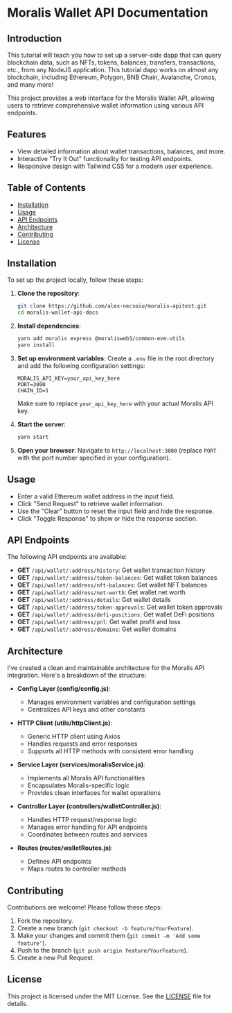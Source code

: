 # Moralis Wallet API Documentation

## Introduction

This tutorial will teach you how to set up a server-side dapp that can query blockchain data, such as NFTs, tokens, balances, transfers, transactions, etc., from any NodeJS application. This tutorial dapp works on almost any blockchain, including Ethereum, Polygon, BNB Chain, Avalanche, Cronos, and many more!

This project provides a web interface for the Moralis Wallet API, allowing users to retrieve comprehensive wallet information using various API endpoints.

## Features

- View detailed information about wallet transactions, balances, and more.
- Interactive "Try It Out" functionality for testing API endpoints.
- Responsive design with Tailwind CSS for a modern user experience.

## Table of Contents

- [Installation](#installation)
- [Usage](#usage)
- [API Endpoints](#api-endpoints)
- [Architecture](#architecture)
- [Contributing](#contributing)
- [License](#license)

## Installation

To set up the project locally, follow these steps:

1. **Clone the repository**:
   ```bash
   git clone https://github.com/alex-necsoiu/moralis-apitest.git
   cd moralis-wallet-api-docs
   ```

2. **Install dependencies**:
   ```bash
   yarn add moralis express @moralisweb3/common-evm-utils
   yarn install
   ```

3. **Set up environment variables**:
   Create a `.env` file in the root directory and add the following configuration settings:
   ```
   MORALIS_API_KEY=your_api_key_here
   PORT=3000
   CHAIN_ID=1
   ```
   Make sure to replace `your_api_key_here` with your actual Moralis API key.

4. **Start the server**:
   ```bash
   yarn start
   ```

5. **Open your browser**:
   Navigate to `http://localhost:3000` (replace `PORT` with the port number specified in your configuration).

## Usage

- Enter a valid Ethereum wallet address in the input field.
- Click "Send Request" to retrieve wallet information.
- Use the "Clear" button to reset the input field and hide the response.
- Click "Toggle Response" to show or hide the response section.

## API Endpoints

The following API endpoints are available:

- **GET** `/api/wallet/:address/history`: Get wallet transaction history
- **GET** `/api/wallet/:address/token-balances`: Get wallet token balances
- **GET** `/api/wallet/:address/nft-balances`: Get wallet NFT balances
- **GET** `/api/wallet/:address/net-worth`: Get wallet net worth
- **GET** `/api/wallet/:address/details`: Get wallet details
- **GET** `/api/wallet/:address/token-approvals`: Get wallet token approvals
- **GET** `/api/wallet/:address/defi-positions`: Get wallet DeFi positions
- **GET** `/api/wallet/:address/pnl`: Get wallet profit and loss
- **GET** `/api/wallet/:address/domains`: Get wallet domains

## Architecture

I've created a clean and maintainable architecture for the Moralis API integration. Here's a breakdown of the structure:

- **Config Layer (config/config.js)**:
  - Manages environment variables and configuration settings
  - Centralizes API keys and other constants

- **HTTP Client (utils/httpClient.js)**:
  - Generic HTTP client using Axios
  - Handles requests and error responses
  - Supports all HTTP methods with consistent error handling

- **Service Layer (services/moralisService.js)**:
  - Implements all Moralis API functionalities
  - Encapsulates Moralis-specific logic
  - Provides clean interfaces for wallet operations

- **Controller Layer (controllers/walletController.js)**:
  - Handles HTTP request/response logic
  - Manages error handling for API endpoints
  - Coordinates between routes and services

- **Routes (routes/walletRoutes.js)**:
  - Defines API endpoints
  - Maps routes to controller methods

## Contributing

Contributions are welcome! Please follow these steps:

1. Fork the repository.
2. Create a new branch (`git checkout -b feature/YourFeature`).
3. Make your changes and commit them (`git commit -m 'Add some feature'`).
4. Push to the branch (`git push origin feature/YourFeature`).
5. Create a new Pull Request.

## License

This project is licensed under the MIT License. See the [LICENSE](LICENSE) file for details.

